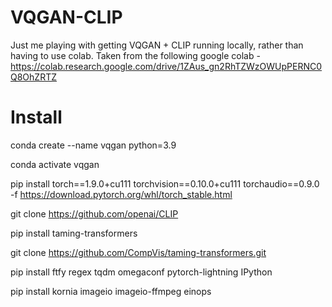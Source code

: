 # VQGAN-CLIP
Just me playing with getting VQGAN + CLIP running locally, rather than having to use colab.
Taken from the following google colab - https://colab.research.google.com/drive/1ZAus_gn2RhTZWzOWUpPERNC0Q8OhZRTZ

# Install
conda create --name vqgan python=3.9

conda activate vqgan

pip install torch==1.9.0+cu111 torchvision==0.10.0+cu111 torchaudio==0.9.0 -f https://download.pytorch.org/whl/torch_stable.html

git clone https://github.com/openai/CLIP

pip install taming-transformers

git clone https://github.com/CompVis/taming-transformers.git

pip install ftfy regex tqdm omegaconf pytorch-lightning IPython

pip install kornia imageio imageio-ffmpeg einops 
